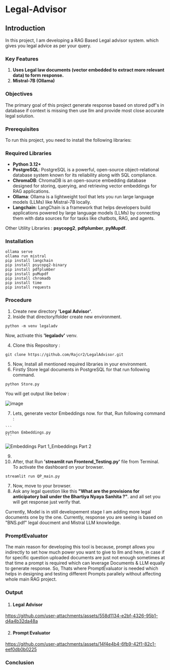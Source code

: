# Legal-Advisor

## Introduction

In this project, I am developing a RAG Based Legal advisor system. which gives you legal advice as per your query.

### Key Features

1. **Uses Legal law documents (vector embedded to extract more relevant data) to form response.**
2. **Mistral-7B (Ollama)**

### Objectives

The primary goal of this project generate response based on stored pdf's in database if context is missing then use llm and provide most close accurate legal solution.

### Prerequisites
To run this project, you need to install the following libraries:
### Required Libraries

- **Python 3.12+**
- **PostgreSQL**: PostgreSQL is a powerful, open-source object-relational database system known for its reliability along with SQL compliance.
- **ChromaDB**: ChromaDB is an open-source embedding database designed for storing, querying, and retrieving vector embeddings for RAG applications.
- **Ollama**: Ollama is a lightweight tool that lets you run large language models (LLMs) like Mistral-7B locally.
- **Langchain**: LangChain is a framework that helps developers build applications powered by large language models (LLMs) by connecting them with data sources for for tasks like chatbots, RAG, and agents.

Other Utility Libraries : **psycopg2**, **pdfplumber**, **pyMupdf**.

### Installation

   ```
   ollama serve
   ollama run mistral
   pip install langchain
   pip install psycopg2-binary
   pip install pdfplumber
   pip install puMupdf
   pip install chromadb
   pip install time
   pip install requests
   ```

### Procedure

1.   Create new directory **'Legal Advisor'**.
2.   Inside that directory/folder create new environment.
   
   ```
   python -m venv legaladv
   ```

  Now, activate this **'legaladv'** venv.
  
4.   Clone this Repository :

   ```
   git clone https://github.com/Rajcr2/LegalAdvisor.git
   ```
5.   Now, Install all mentioned required libraries in your environment.
6.   Firstly Store legal documents in PostgreSQL for that run following command.
   ```
   python Store.py
   ``` 
   You will get output like below :
   
![image](https://github.com/user-attachments/assets/db02c381-7c15-4894-bb98-0b84b1e52c98)

7.   Lets, generate vector Embeddings now. for that, Run following command :
   
    ```
    python Embeddings.py
    ``` 
    
![Embeddings Part 1_Embeddings Part 2](https://github.com/user-attachments/assets/33f784c1-9fc5-4195-b528-74fc2f99c39b)

9.     
7.   After, that Run **'streamlit run Frontend_Testing.py'** file from Terminal. To activate the dashboard on your browser.
   ```
   streamlit run QP_main.py
   ``` 
7. Now, move to your browser.
8. Ask any legal question like this **"What are the provisions for anticipatory bail under the Bhartiya Nyaya Sanhita ?"**.
   and all set you will get response just verify that.

Currently, Model is in still developement stage I am adding more legal documents one by the one. Currently, response you are seeing is based on "BNS.pdf" legal doucment and Mistral LLM knowledge.

### PromptEvaluator

The main reason for developing this tool is because, prompt allows you indirectly to set how much power you want to give to llm and here, in case if for specific question uploaded documents are just not enough sometimes at that time a prompt is required which can leverage Documents & LLM equally to generate response. 
So, Thats where PromptEvaluator is needed which helps in designing and testing different Prompts parallely without affecting whole main RAG project.

### Output

1. #### Legal Advisor



https://github.com/user-attachments/assets/558d1134-e2bf-4326-95b1-d4a4b32da48a

2. #### Prompt Evaluator

https://github.com/user-attachments/assets/14f4e4b4-6fb9-42f1-82c1-eef0db0b0225

### Conclusion






